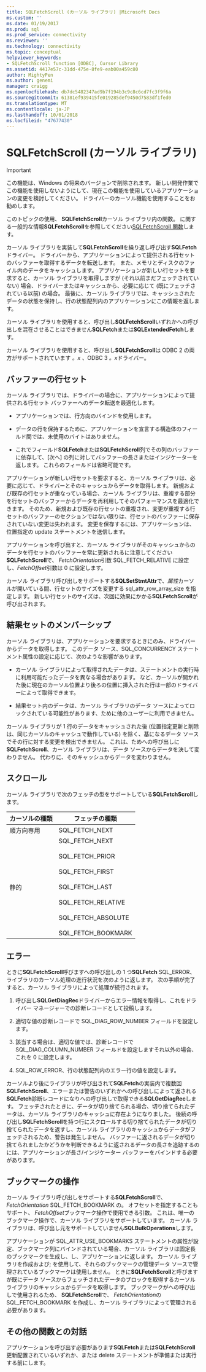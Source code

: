 ```yaml
---
title: SQLFetchScroll (カーソル ライブラリ) |Microsoft Docs
ms.custom: ''
ms.date: 01/19/2017
ms.prod: sql
ms.prod_service: connectivity
ms.reviewer: ''
ms.technology: connectivity
ms.topic: conceptual
helpviewer_keywords:
- SQLFetchScroll function [ODBC], Cursor Library
ms.assetid: 4417e57c-31dd-475e-8fe9-eab00a459c80
author: MightyPen
ms.author: genemi
manager: craigg
ms.openlocfilehash: db7dc5482347ad9b7f194b3c9c8c6cd7fc3f9f6a
ms.sourcegitcommit: 61381ef939415fe019285def9450d7583df1fed0
ms.translationtype: MT
ms.contentlocale: ja-JP
ms.lasthandoff: 10/01/2018
ms.locfileid: "47677430"
---
```

# <a name="sqlfetchscroll-cursor-library"></a>SQLFetchScroll (カーソル ライブラリ)
> [!IMPORTANT]  
>  この機能は、Windows の将来のバージョンで削除されます。 新しい開発作業でこの機能を使用しないようにして、現在この機能を使用しているアプリケーションの変更を検討してください。 ドライバーのカーソル機能を使用することをお勧めします。  
  
 このトピックの使用、 **SQLFetchScroll**カーソル ライブラリ内の関数。 に関する一般的な情報**SQLFetchScroll**を参照してください[SQLFetchScroll 関数](../../../odbc/reference/syntax/sqlfetchscroll-function.md)します。  
  
 カーソル ライブラリを実装して**SQLFetchScroll**を繰り返し呼び出す**SQLFetch**ドライバー。 ドライバーから、アプリケーションによって提供される行セットのバッファーを取得するデータを転送します。 また、メモリとディスクのファイル内のデータをキャッシュします。 アプリケーションが新しい行セットを要求すると、カーソル ライブラリを取得しますが (それ以前まだフェッチされていない) 場合、ドライバーまたはキャッシュから、必要に応じて (既にフェッチされている以前) の場合。 最後に、カーソル ライブラリでは、キャッシュされたデータの状態を保持し、行の状態配列内のアプリケーションにこの情報を返します。  
  
 カーソル ライブラリを使用すると、呼び出し**SQLFetchScroll**いずれかへの呼び出しを混在させることはできません**SQLFetch**または**SQLExtendedFetch**します。  
  
 カーソル ライブラリを使用すると、呼び出し**SQLFetchScroll**は ODBC 2 の両方がサポートされています *。x* 、ODBC 3 *。x*ドライバー。  
  
## <a name="rowset-buffers"></a>バッファーの行セット  
 カーソル ライブラリでは、ドライバーの場合に、アプリケーションによって提供される行セット バッファーへのデータ転送を最適化します。  
  
-   アプリケーションでは、行方向のバインドを使用します。  
  
-   データの行を保持するために、アプリケーションを宣言する構造体のフィールド間では、未使用のバイトはありません。  
  
-   これでフィールド**SQLFetch**または**SQLFetchScroll**列でその列のバッファーに依存して、[次へ] の列に対してバッファーの長さまたはインジケーターを返します。 これらのフィールドは省略可能です。  
  
 アプリケーションが新しい行セットを要求すると、カーソル ライブラリは、必要に応じて、ドライバーとそのキャッシュからデータを取得します。 新規および既存の行セットが重なっている場合、カーソル ライブラリは、重複する部分を行セットのバッファーからデータを再利用してそのパフォーマンスを最適化できます。 そのため、新規および既存の行セットの重複され、変更が重複する行セットのバッファーのセクションではない限りは、行セットのバッファーに保存されていない変更は失われます。 変更を保存するには、アプリケーションは、位置指定の update ステートメントを送信します。  
  
 アプリケーションを呼び出すと、カーソル ライブラリがそのキャッシュからのデータを行セットのバッファーを常に更新されるに注意してください**SQLFetchScroll**で、 *FetchOrientation*引数 SQL_FETCH_RELATIVE に設定し、*FetchOffset*引数は 0 に設定します。  
  
 カーソル ライブラリ呼び出しをサポートする**SQLSetStmtAttr**で、*属性*カーソルが開いている間、行セットのサイズを変更する sql_attr_row_array_size を指定します。 新しい行セットのサイズは、次回に効果にかかる**SQLFetchScroll**が呼び出されます。  
  
## <a name="result-set-membership"></a>結果セットのメンバーシップ  
 カーソル ライブラリは、アプリケーションを要求するときにのみ、ドライバーからデータを取得します。 このデータ ソース、SQL_CONCURRENCY ステートメント属性の設定に応じて、次のような影響があります。  
  
-   カーソル ライブラリによって取得されたデータは、ステートメントの実行時に利用可能だったデータを異なる場合があります。 など、カーソルが開かれた後に現在のカーソル位置より後ろの位置に挿入された行は一部のドライバーによって取得できます。  
  
-   結果セット内のデータは、カーソル ライブラリのデータ ソースによってロックされている可能性があります、ために他のユーザーに利用できません。  
  
 カーソル ライブラリが 1 行のデータをキャッシュされた後 (位置指定更新と削除は、同じカーソルのキャッシュで動作している) を除く、基になるデータ ソースでその行に対する変更を検出できません。 これは、ためへの呼び出しに**SQLFetchScroll**、カーソル ライブラリは、データ ソースからデータを決して変わりません。 代わりに、そのキャッシュからデータを変わりません。  
  
## <a name="scrolling"></a>スクロール  
 カーソル ライブラリで次のフェッチの型をサポートしている**SQLFetchScroll**します。  
  
|カーソルの種類|フェッチの種類|  
|-----------------|-----------------|  
|順方向専用|SQL_FETCH_NEXT|  
|静的|SQL_FETCH_NEXT<br /><br /> SQL_FETCH_PRIOR<br /><br /> SQL_FETCH_FIRST<br /><br /> SQL_FETCH_LAST<br /><br /> SQL_FETCH_RELATIVE<br /><br /> SQL_FETCH_ABSOLUTE<br /><br /> SQL_FETCH_BOOKMARK|  
  
## <a name="errors"></a>エラー  
 ときに**SQLFetchScroll**呼びますへの呼び出しの 1 つ**SQLFetch** SQL_ERROR、ライブラリのカーソル処理の進行状況を次のように返します。 次の手順が完了すると、カーソル ライブラリによって処理が続行されます。  
  
1.  呼び出し**SQLGetDiagRec**ドライバーからエラー情報を取得し、これをドライバー マネージャーでの診断レコードとして投稿します。  
  
2.  適切な値の診断レコードで SQL_DIAG_ROW_NUMBER フィールドを設定します。  
  
3.  該当する場合は、適切な値では、診断レコードで SQL_DIAG_COLUMN_NUMBER フィールドを設定しますそれ以外の場合、これを 0 に設定します。  
  
4.  SQL_ROW_ERROR、行の状態配列内のエラー行の値を設定します。  
  
 カーソルより後にライブラリが呼び出されて**SQLFetch**の実装内で複数回**SQLFetchScroll**、エラーまたは警告のいずれかへの呼び出しによって返される**SQLFetch**診断レコードになりへの呼び出しで取得できる**SQLGetDiagRec**します。 フェッチされたときに、データが切り捨てられる場合、切り捨てられたデータは、カーソル ライブラリのキャッシュに存在ようになりました。 後続の呼び出し**SQLFetchScroll**を持つ行にスクロールする切り捨てられたデータが切り捨てられたデータを返すし、カーソル ライブラリのキャッシュからデータがフェッチされるため、警告は発生しません。 バッファーに返されるデータが切り捨てられましたかどうかを判断できるように返されるデータの長さを追跡するのには、アプリケーションが長さ/インジケーター バッファーをバインドする必要があります。  
  
## <a name="bookmark-operations"></a>ブックマークの操作  
 カーソル ライブラリ呼び出しをサポートする**SQLFetchScroll**で、 *FetchOrientation* SQL_FETCH_BOOKMARK の。 オフセットを指定することもサポート、 *FetchOffset*ブックマーク操作で使用できる引数。 これは、唯一のブックマーク操作で、カーソル ライブラリをサポートしています。 カーソル ライブラリは、呼び出し元をサポートしていません**SQLBulkOperations**します。  
  
 アプリケーションが SQL_ATTR_USE_BOOKMARKS ステートメントの属性が設定、ブックマーク列にバインドされている場合、カーソル ライブラリは固定長のブックマークを生成し、し、アプリケーションに返します。 カーソル ライブラリを作成および; を使用して、それらのブックマークの管理データ ソースで管理されているブックマークは使用しません。 ときに**SQLFetchScroll**と呼びますが既にデータ ソースからフェッチされたデータのブロックを取得するカーソル ライブラリのキャッシュからデータを取得します。 ブックマークがへの呼び出しで使用されるため、 **SQLFetchScroll**で、 *FetchOrientation*の SQL_FETCH_BOOKMARK を作成し、カーソル ライブラリによって管理される必要があります。  
  
## <a name="interaction-with-other-functions"></a>その他の関数との対話  
 アプリケーションを呼び出す必要があります**SQLFetch**または**SQLFetchScroll**更新配置されているいずれか、または delete ステートメントが準備または実行する前にします。

